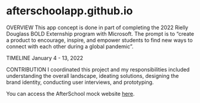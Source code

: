 # afterschoolapp.github.io

OVERVIEW
This app concept is done in part of completing the 2022 Rielly Douglass BOLD Externship program with Microsoft. The prompt is to “create a product to encourage, inspire, and empower students to find new ways to connect with each other during a global pandemic”. 

TIMELINE 
January 4 - 13, 2022 

CONTRIBUTION
I coordinated this project and my responsibilities included understanding the overall landscape, ideating solutions, designing the brand identity, conducting user interviews, and prototyping.


You can access the AfterSchool mock website [here][1].

[1]: http://afterschoolapp.tech
